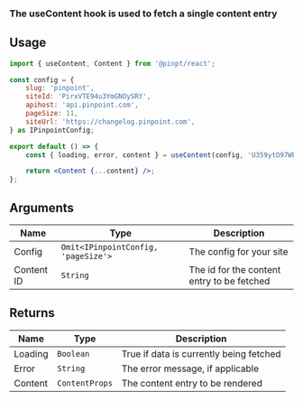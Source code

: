 ### The useContent hook is used to fetch a single content entry

## Usage

```jsx
import { useContent, Content } from '@pinpt/react';

const config = {
	slug: 'pinpoint',
	siteId: 'PirxVTE94u3YmGNOySRY',
	apihost: 'api.pinpoint.com',
	pageSize: 11,
	siteUrl: 'https://changelog.pinpoint.com',
} as IPinpointConfig;

export default () => {
	const { loading, error, content } = useContent(config, 'U359ytO97WPbOeLpTtlE');

	return <Content {...content} />;
};
```

## Arguments

| Name       | Type                                | Description                                |
| ---------- | ----------------------------------- | ------------------------------------------ |
| Config     | `Omit<IPinpointConfig, 'pageSize'>` | The config for your site                   |
| Content ID | `String`                            | The id for the content entry to be fetched |

## Returns

| Name    | Type           | Description                             |
| ------- | -------------- | --------------------------------------- |
| Loading | `Boolean`      | True if data is currently being fetched |
| Error   | `String`       | The error message, if applicable        |
| Content | `ContentProps` | The content entry to be rendered        |
